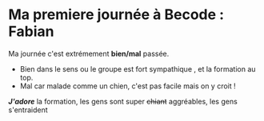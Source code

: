 # Ma premiere journée à Becode : Fabian

Ma journée c'est extrémement __bien/mal__ passée.
* Bien dans le sens ou le groupe est fort sympathique , et la formation au top.
* Mal car malade comme un chien, c'est pas facile mais on y croit !

__*J'adore*__ la formation, les gens sont super ~~chiant~~ aggréables, les gens s'entraident 